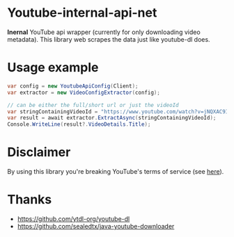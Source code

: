 # Youtube-internal-api-net 

**Inernal** YouTube api wrapper (currently for only downloading video metadata). This library web scrapes the data just like youtube-dl does.

# Usage example
```csharp
var config = new YoutubeApiConfig(Client);
var extractor = new VideoConfigExtractor(config);

// can be either the full/short url or just the videoId
var stringContainingVideoId = "https://www.youtube.com/watch?v=jNQXAC9IVRw" 
var result = await extractor.ExtractAsync(stringContainingVideoId);
Console.WriteLine(result?.VideoDetails.Title);
```

# Disclaimer

By using this library you're breaking YouTube's terms of service (see [here](https://www.youtube.com/static?template=terms)).

# Thanks

* https://github.com/ytdl-org/youtube-dl 
* https://github.com/sealedtx/java-youtube-downloader
